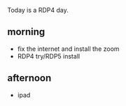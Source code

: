 Today is a RDP4 day. 

## morning 
- fix the internet and install the zoom
- RDP4 try/RDP5 install


## afternoon
- ipad







